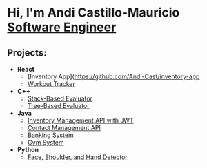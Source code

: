 <h1>Hi, I'm Andi Castillo-Mauricio <br/><a href="https://www.linkedin.com/in/andi-castillo">Software Engineer</a></h1>

<h2>Projects:</h2>

- <b>React</b>
  - [Inventory App](https://github.com/Andi-Cast/inventory-app
  - [Workout Tracker](https://github.com/Andi-Cast/WorkoutTracker)
- <b>C++</b>
  - [Stack-Based Evaluator](https://github.com/Andi-Cast/Stack_Based_Evaluator/tree/main)
  - [Tree-Based Evaluator](https://github.com/Andi-Cast/Binary_Tree_Evaluator)
- <b>Java</b>
  - [Inventory Management API with JWT](https://github.com/Andi-Cast/inventory-app-api)
  - [Contact Management API](https://github.com/Andi-Cast/contact-api)
  - [Banking System](https://github.com/Andi-Cast/BankingSystem)
  - [Gym System](https://github.com/Andi-Cast/GymSystem)
- <b>Python</b>
  - [Face, Shoulder, and Hand Detector](https://github.com/Andi-Cast/Hand_Face_Shoulder_Detector)


